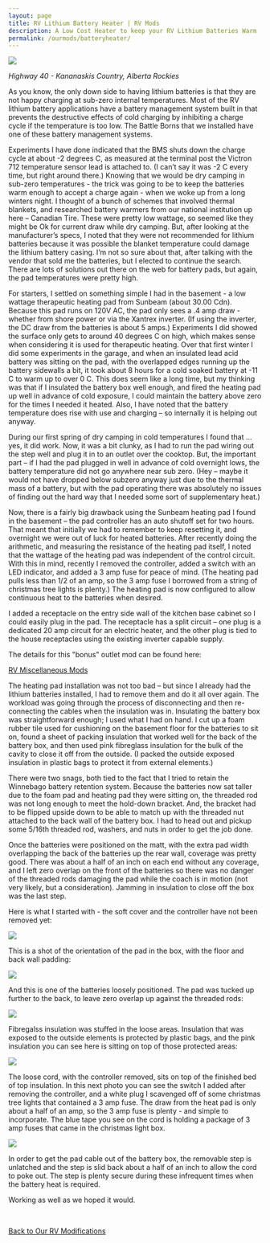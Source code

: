 ```yaml
---
layout: page
title: RV Lithium Battery Heater | RV Mods
description: A Low Cost Heater to keep your RV Lithium Batteries Warm
permalink: /ourmods/batteryheater/
---
```

<img src="/assets/webheader2.jpg"/>

<i>Highway 40 - Kananaskis Country, Alberta Rockies</i>

As you know, the only down side to having lithium batteries is that they are not happy charging at sub-zero internal temperatures.  Most of the RV lithium battery applications have a battery management system built in that prevents the destructive effects of cold charging by inhibiting a charge cycle if the temperature is too low.  The Battle Borns that we installed have one of these battery management systems.

Experiments I have done indicated that the BMS shuts down the charge cycle at about -2 degrees C, as measured at the terminal post the Victron 712 temperature sensor lead is attached to.  (I can’t say it was -2 C every time, but right around there.)  Knowing that we would be dry camping in sub-zero temperatures - the trick was going to be to keep the batteries warm enough to accept a charge again - when we woke up from a long winters night.  I thought of a bunch of schemes that involved thermal blankets, and researched battery warmers from our national institution up here – Canadian Tire.  These were pretty low wattage, so seemed like they might be Ok for current draw while dry camping.  But, after looking at the manufacturer’s specs, I noted that they were not recommended for lithium batteries because it was possible the blanket temperature could damage the lithium battery casing.  I’m not so sure about that, after talking with the vendor that sold me the batteries, but I elected to continue the search.  There are lots of solutions out there on the web for battery pads, but again, the pad temperatures were pretty high.

For starters, I settled on something simple I had in the basement - a low wattage therapeutic heating pad from Sunbeam (about 30.00 Cdn).  Because this pad runs on 120V AC, the pad only sees a .4 amp draw - whether from shore power or via the Xantrex inverter.  (If using the inverter, the DC draw from the batteries is about 5 amps.)  Experiments I did showed the surface only gets to around 40 degrees C on high, which makes sense when considering it is used for therapeutic heating.  Over that first winter I did some experiments in the garage, and when an insulated lead acid battery was sitting on the pad, with the overlapped edges running up the battery sidewalls a bit, it took about 8 hours for a cold soaked battery at -11 C to warm up to over 0 C.  This does seem like a long time, but my thinking was that if I insulated the battery box well enough, and fired the heating pad up well in advance of cold exposure, I could maintain the battery above zero for the times I needed it heated.  Also, I have noted that the battery temperature does rise with use and charging – so internally it is helping out anyway.

During our first spring of dry camping in cold temperatures I found that ... yes, it did work.  Now, it was a bit clunky, as I had to run the pad wiring out the step well and plug it in to an outlet over the cooktop.  But, the important part – if I had the pad plugged in well in advance of cold overnight lows, the battery temperature did not go anywhere near sub zero.  (Hey – maybe it would not have dropped below subzero anyway just due to the thermal mass of a battery, but with the pad operating there was absolutely no issues of finding out the hard way that I needed some sort of supplementary heat.)

Now, there is a fairly big drawback using the Sunbeam heating pad I found in the basement – the pad controller has an auto shutoff set for two hours.  That meant that initially we had to remember to keep resetting it, and overnight we were out of luck for heated batteries.  After recently doing the arithmetic, and measuring the resistance of the heating pad itself, I noted that the wattage of the heating pad was independent of the control circuit.  With this in mind, recently I removed the controller, added a switch with an LED indicator, and added a 3 amp fuse for peace of mind.  (The heating pad pulls less than 1/2 of an amp, so the 3 amp fuse I borrowed from a string of christmas tree lights is plenty.) The heating pad is now configured to allow continuous heat to the batteries when desired.

I added a receptacle on the entry side wall of the kitchen base cabinet so I could easily plug in the pad.   The receptacle has a split circuit – one plug is a dedicated 20 amp circuit for an electric heater, and the other plug is tied to the house receptacles using the existing inverter capable supply.

The details for this "bonus" outlet mod can be found here:

[RV Miscellaneous Mods](/ourmods/miscmods/)

The heating pad installation was not too bad – but since I already had the lithium batteries installed, I had to remove them and do it all over again.  The workload was going through the process of disconnecting and then re-connecting the cables when the insulation was in.  Insulating the battery box was straightforward enough; I used what I had on hand.  I cut up a foam rubber tile used for cushioning on the basement floor for the batteries to sit on, found a sheet of packing insulation that worked well for the back of the battery box, and then used pink fibreglass insulation for the bulk of the cavity to close it off from the outside.  (I packed the outside exposed insulation in plastic bags to protect it from external elements.)

There were two snags, both tied to the fact that I tried to retain the Winnebago battery retention system.  Because the batteries now sat taller due to the foam pad and heating pad they were sitting on, the threaded rod was not long enough to meet the hold-down bracket.  And, the bracket had to be flipped upside down to be able to match up with the threaded nut attached to the back wall of the battery box.  I had to head out and pickup some 5/16th threaded rod, washers, and nuts in order to get the job done. 

Once the batteries were positioned on the matt, with the extra pad width overlapping the back of the batteries up the rear wall, coverage was pretty good.  There was about a half of an inch on each end without any coverage, and I left zero overlap on the front of the batteries so there was no danger of the threaded rods damaging the pad while the coach is in motion (not very likely, but a consideration).  Jamming in insulation to close off the box was the last step.


Here is what I started with - the soft cover and the controller have not been removed yet:

<img src="/assets/heatingpadweb.jpg"/>

This is a shot of the orientation of the pad in the box, with the floor and back wall padding:

<img src="/assets/1batteryheatweb.jpg"/>

And this is one of the batteries loosely positioned.  The pad was tucked up further to the back, to leave zero overlap up against the threaded rods:

<img src="/assets/2batteryheatweb.jpg"/>

Fibregalss insulation was stuffed in the loose areas.  Insulation that was exposed to the outside elements is protected by plastic bags, and the pink insulation you can see here is sitting on top of those protected areas:

<img src="/assets/4batteryheatweb.jpg"/>

The loose cord, with the controller removed, sits on top of the finished bed of top insulation.  In this next photo you can see the switch I added after removing the controller, and a white plug I scavenged off of some christmas tree lights that contained a 3 amp fuse.  The draw from the heat pad is only about a half of an amp, so the 3 amp fuse is plenty - and simple to incorporate.  The blue tape you see on the cord is holding a package of 3 amp fuses that came in the christmas light box.

<img src="/assets/webfinalbattheatchord.jpg"/>

In order to get the pad cable out of the battery box, the removable step is unlatched and the step is slid back about a half of an inch to allow the cord to poke out.  The step is plenty secure during these infrequent times when the battery heat is required. 

Working as well as we hoped it would.

<br>

[Back to Our RV Modifications](/ourmods/)


